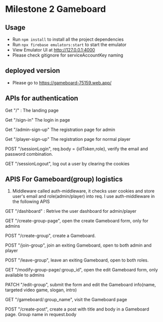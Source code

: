 # Milestone 2 Gameboard

## Usage

* Run  `npm install` to install all the project dependencies
* Run `npx firebase emulators:start` to start the emulator
* View Emulator UI at http://127.0.0.1:4000
* Please check gitignore for serviceAccountKey naming

## deployed version
* Please go to https://gameboard-75159.web.app/

## APIs for authentication
Get "/" : The landing page

Get "/sign-in" The login in page

Get "/admin-sign-up" The registration page for admin

Get "/player-sign-up" The registration page for normal player

POST "/sessionLogin", req.body = {idToken,role}, verify the email and password combination.

GET "/sessionLogout", log out a user by clearing the cookies

## APIS For Gameboard(group) logistics
1. Middleware called auth-middleware, it checks user cookies and store user's email and role(admin/player) into req. I use auth-middleware in the following APIS

GET "/dashboard" : Retrive the user dashboard for admin/player

GET "/create-group-page", open the create Gameboard form, only for admins

POST "/create-group", create a Gameboard.

POST "/join-group", join an exiting Gameboard, open to both admin and player

POST "/leave-group", leave an exiting Gameboard, open to both roles.

GET "/modify-group-page/:group_id", open the edit Gameboard form, only     available to admins

PATCH "/edit-group", submit the form and edit the Gameboard info(name, targeted video game, slogan, intro) 

GET "/gameboard/:group_name", visit the Gameboard page

POST "/create-post", create a post with title and body in a Gameboard page. Group name in request.body




